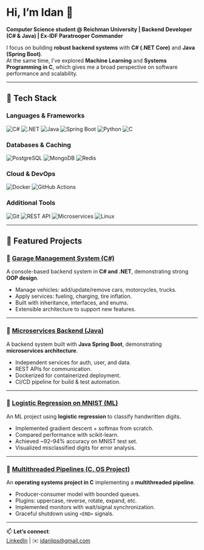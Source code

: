 # Hi, I’m Idan 👋

**Computer Science student @ Reichman University | Backend Developer (C# & Java) | Ex-IDF Paratrooper Commander**

I focus on building **robust backend systems** with **C# (.NET Core)** and **Java (Spring Boot)**.  
At the same time, I’ve explored **Machine Learning** and **Systems Programming in C**, which gives me a broad perspective on software performance and scalability.  

---

## 🔧 Tech Stack
### Languages & Frameworks
![C#](https://img.shields.io/badge/C%23-239120?style=for-the-badge&logo=c-sharp&logoColor=white)
![.NET](https://img.shields.io/badge/.NET-512BD4?style=for-the-badge&logo=dotnet&logoColor=white)
![Java](https://img.shields.io/badge/Java-ED8B00?style=for-the-badge&logo=java&logoColor=white)
![Spring Boot](https://img.shields.io/badge/Spring_Boot-6DB33F?style=for-the-badge&logo=springboot&logoColor=white)
![Python](https://img.shields.io/badge/Python-3776AB?style=for-the-badge&logo=python&logoColor=white)
![C](https://img.shields.io/badge/C-00599C?style=for-the-badge&logo=c&logoColor=white)

### Databases & Caching
![PostgreSQL](https://img.shields.io/badge/PostgreSQL-316192?style=for-the-badge&logo=postgresql&logoColor=white)
![MongoDB](https://img.shields.io/badge/MongoDB-47A248?style=for-the-badge&logo=mongodb&logoColor=white)
![Redis](https://img.shields.io/badge/Redis-DC382D?style=for-the-badge&logo=redis&logoColor=white)

### Cloud & DevOps
![Docker](https://img.shields.io/badge/Docker-2496ED?style=for-the-badge&logo=docker&logoColor=white)
![GitHub Actions](https://img.shields.io/badge/GitHub_Actions-2088FF?style=for-the-badge&logo=github-actions&logoColor=white)

### Additional Tools
![Git](https://img.shields.io/badge/Git-F05032?style=for-the-badge&logo=git&logoColor=white)
![REST API](https://img.shields.io/badge/REST_API-009688?style=for-the-badge)
![Microservices](https://img.shields.io/badge/Microservices-0078D7?style=for-the-badge)
![Linux](https://img.shields.io/badge/Linux-FCC624?style=for-the-badge&logo=linux&logoColor=black)

---

## 🚀 Featured Projects

### 🔹 [Garage Management System (C#)](https://github.com/idanlips1/Garage)  
A console-based backend system in **C# and .NET**, demonstrating strong **OOP design**.  
- Manage vehicles: add/update/remove cars, motorcycles, trucks.  
- Apply services: fueling, charging, tire inflation.  
- Built with inheritance, interfaces, and enums.  
- Extensible architecture to support new features.  

---

### 🔹 [Microservices Backend (Java)](https://github.com/idanlips1/Microservices)  
A backend system built with **Java Spring Boot**, demonstrating **microservices architecture**.  
- Independent services for auth, user, and data.  
- REST APIs for communication.  
- Dockerized for containerized deployment.  
- CI/CD pipeline for build & test automation.  

---

### 🔹 [Logistic Regression on MNIST (ML)](https://github.com/idanlips1/Logistic-Regression---MNIST-dataset)  
An ML project using **logistic regression** to classify handwritten digits.  
- Implemented gradient descent + softmax from scratch.  
- Compared performance with scikit-learn.  
- Achieved ~92–94% accuracy on MNIST test set.  
- Visualized misclassified digits for error analysis.  

---

### 🔹 [Multithreaded Pipelines (C, OS Project)](https://github.com/idanlips1/Pipeline-System)  
An **operating systems project in C** implementing a **multithreaded pipeline**.  
- Producer-consumer model with bounded queues.  
- Plugins: uppercase, reverse, rotate, expand, etc.  
- Implemented monitors with wait/signal synchronization.  
- Graceful shutdown using `<END>` signals.  

---

📫 **Let’s connect**:  
[LinkedIn](https://www.linkedin.com/in/idanlipschitz/) | ✉️ idanlips@gmail.com
